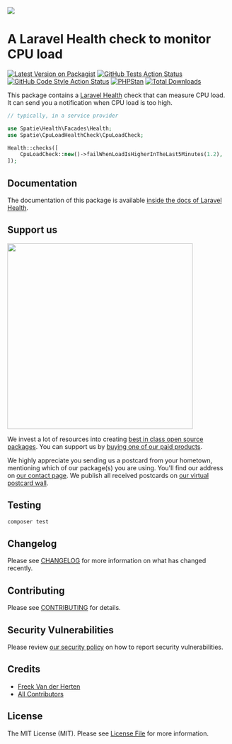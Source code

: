 
[<img src="https://github-ads.s3.eu-central-1.amazonaws.com/support-ukraine.svg?t=1" />](https://supportukrainenow.org)

# A Laravel Health check to monitor CPU load

[![Latest Version on Packagist](https://img.shields.io/packagist/v/spatie/cpu-load-health-check.svg?style=flat-square)](https://packagist.org/packages/spatie/cpu-load-health-check)
[![GitHub Tests Action Status](https://img.shields.io/github/workflow/status/spatie/cpu-load-health-check/run-tests?label=tests)](https://github.com/spatie/cpu-load-health-check/actions?query=workflow%3Arun-tests+branch%3Amain)
[![GitHub Code Style Action Status](https://img.shields.io/github/workflow/status/spatie/cpu-load-health-check/Check%20&%20fix%20styling?label=code%20style)](https://github.com/spatie/cpu-load-health-check/actions?query=workflow%3A"Check+%26+fix+styling"+branch%3Amain)
[![PHPStan](https://github.com/spatie/cpu-load-health-check/actions/workflows/phpstan.yml/badge.svg)](https://github.com/spatie/cpu-load-health-check/actions/workflows/phpstan.yml)
[![Total Downloads](https://img.shields.io/packagist/dt/spatie/cpu-load-health-check.svg?style=flat-square)](https://packagist.org/packages/spatie/cpu-load-health-check)

This package contains a [Laravel Health](https://spatie.be/docs/laravel-health) check that can measure CPU load. It can send you a notification when CPU load is too high.

```php
// typically, in a service provider

use Spatie\Health\Facades\Health;
use Spatie\CpuLoadHealthCheck\CpuLoadCheck;

Health::checks([
    CpuLoadCheck::new()->failWhenLoadIsHigherInTheLast5Minutes(1.2),
]);
```

## Documentation

The documentation of this package is available [inside the docs of Laravel Health](https://spatie.be/docs/laravel-health/v1/available-checks/cpu-load).

## Support us

[<img src="https://github-ads.s3.eu-central-1.amazonaws.com/cpu-load-health-check.jpg?t=1" width="419px" />](https://spatie.be/github-ad-click/cpu-load-health-check)

We invest a lot of resources into creating [best in class open source packages](https://spatie.be/open-source). You can support us by [buying one of our paid products](https://spatie.be/open-source/support-us).

We highly appreciate you sending us a postcard from your hometown, mentioning which of our package(s) you are using. You'll find our address on [our contact page](https://spatie.be/about-us). We publish all received postcards on [our virtual postcard wall](https://spatie.be/open-source/postcards).

## Testing

```bash
composer test
```

## Changelog

Please see [CHANGELOG](CHANGELOG.md) for more information on what has changed recently.

## Contributing

Please see [CONTRIBUTING](https://github.com/spatie/.github/blob/main/CONTRIBUTING.md) for details.

## Security Vulnerabilities

Please review [our security policy](../../security/policy) on how to report security vulnerabilities.

## Credits

- [Freek Van der Herten](https://github.com/freekmurze)
- [All Contributors](../../contributors)

## License

The MIT License (MIT). Please see [License File](LICENSE.md) for more information.
